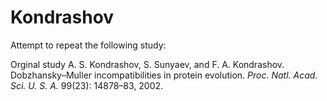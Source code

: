 # Kondrashov

Attempt to repeat the following study:

Orginal study
A. S. Kondrashov, S. Sunyaev, and F. A. Kondrashov. Dobzhansky–Muller incompatibilities in protein evolution. *Proc. Natl. Acad. Sci. U. S. A.* 99(23): 14878–83, 2002.

